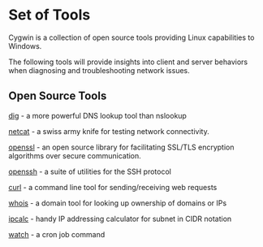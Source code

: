 # Set of Tools

Cygwin is a collection of open source tools providing Linux capabilities to Windows.

The following tools will provide insights into client and server behaviors when diagnosing and troubleshooting network issues.

## Open Source Tools

[dig](https://cygwin.com/packages/summary/bind-utils.html) - a more powerful DNS lookup tool than nslookup

[netcat](https://cygwin.com/packages/summary/nc.html) - a swiss army knife for testing network connectivity.

[openssl](https://cygwin.com/packages/summary/openssl.html) - an open source library for facilitating SSL/TLS encryption algorithms over secure communication.

[openssh](https://cygwin.com/packages/summary/openssh.html) - a suite of utilities for the SSH protocol

[curl](https://cygwin.com/packages/summary/curl.html) - a command line tool for sending/receiving web requests

[whois](https://cygwin.com/packages/summary/whois.html) - a domain tool for looking up ownership of domains or IPs

[ipcalc](https://cygwin.com/packages/summary/ipcalc.html) - handy IP addressing calculator for subnet in CIDR notation

[watch](https://cygwin.com/packages/summary/procps-ng.html) - a cron job command 